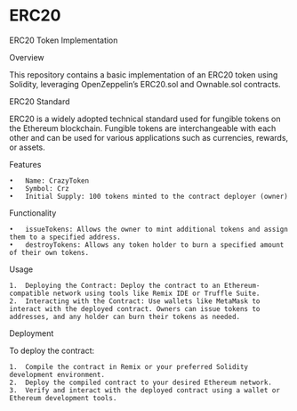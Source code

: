 # ERC20                                                  
ERC20 Token Implementation

Overview

This repository contains a basic implementation of an ERC20 token using Solidity, leveraging OpenZeppelin’s ERC20.sol and Ownable.sol contracts.

ERC20 Standard

ERC20 is a widely adopted technical standard used for fungible tokens on the Ethereum blockchain. Fungible tokens are interchangeable with each other and can be used for various applications such as currencies, rewards, or assets.

Features

	•	Name: CrazyToken
	•	Symbol: Crz
	•	Initial Supply: 100 tokens minted to the contract deployer (owner)

Functionality

	•	issueTokens: Allows the owner to mint additional tokens and assign them to a specified address.
	•	destroyTokens: Allows any token holder to burn a specified amount of their own tokens.

Usage

	1.	Deploying the Contract: Deploy the contract to an Ethereum-compatible network using tools like Remix IDE or Truffle Suite.
	2.	Interacting with the Contract: Use wallets like MetaMask to interact with the deployed contract. Owners can issue tokens to addresses, and any holder can burn their tokens as needed.

Deployment

To deploy the contract:

	1.	Compile the contract in Remix or your preferred Solidity development environment.
	2.	Deploy the compiled contract to your desired Ethereum network.
	3.	Verify and interact with the deployed contract using a wallet or Ethereum development tools.
